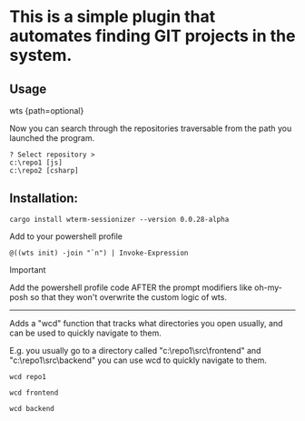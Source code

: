 # This is a simple plugin that automates finding GIT projects in the system.

## Usage
wts {path=optional}

Now you can search through the repositories traversable from the path you launched the program.
```
? Select repository > 
c:\repo1 [js]
c:\repo2 [csharp]
```

## Installation:
```
cargo install wterm-sessionizer --version 0.0.28-alpha
```

Add to your powershell profile

```pwsh
@((wts init) -join "`n") | Invoke-Expression
```

> [!IMPORTANT]
> Add the powershell profile code AFTER the prompt modifiers like oh-my-posh so that they won't overwrite the custom logic of wts.

--- 

Adds a "wcd" function that tracks what directories you open usually, and can be used to quickly navigate to them.

E.g. you usually go to a directory called "c:\repo1\src\frontend" and "c:\repo1\src\backend" you can use wcd to quickly navigate to them.

```pwsh
wcd repo1

wcd frontend

wcd backend

```

